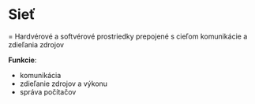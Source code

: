 # Sieť
= Hardvérové a softvérové prostriedky prepojené s cieľom komunikácie a zdieľania zdrojov

**Funkcie**:
- komunikácia
- zdieľanie zdrojov a výkonu
- správa počítačov